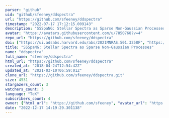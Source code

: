 ```yaml
---
parser: "github"
uid: "github/sfeeney/ddspectra"
url: "https://github.com/sfeeney/ddspectra"
timestamp: "2022-07-17 17:12:15.009143"
description: "SSSpaNG: Stellar Spectra as Sparse Non-Gaussian Processes"
avatar: "https://avatars.githubusercontent.com/u/7850768?v=4"
repo_url: "https://github.com/sfeeney/ddspectra"
doi: ["https://ui.adsabs.harvard.edu/abs/2021MNRAS.501.3258F", "https://ui.adsabs.harvard.edu/abs/2021ascl.soft04014F/abstract"]
title: "SSSpaNG: Stellar Spectra as Sparse Non-Gaussian Processes"
name: "ddspectra"
full_name: "sfeeney/ddspectra"
html_url: "https://github.com/sfeeney/ddspectra"
created_at: "2018-04-24T12:54:42Z"
updated_at: "2021-03-10T06:59:01Z"
clone_url: "https://github.com/sfeeney/ddspectra.git"
size: 4531
stargazers_count: 3
watchers_count: 3
language: "TeX"
subscribers_count: 4
owner: {"html_url": "https://github.com/sfeeney", "avatar_url": "https://avatars.githubusercontent.com/u/7850768?v=4", "login": "sfeeney", "type": "User"}
date: "2022-12-17 14:19:29.301138"
---
```

